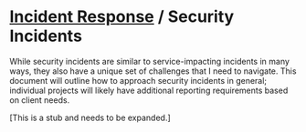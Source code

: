 ---
---

# [Incident Response](./README.md) / Security Incidents

While security incidents are similar to service-impacting incidents
in many ways, they also have a unique set of challenges that I need
to navigate. This document will outline how to approach security
incidents in general; individual projects will likely have additional
reporting requirements based on client needs.

[This is a stub and needs to be expanded.]
